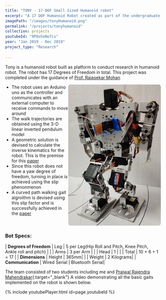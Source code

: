 ```yaml
---
title: "TONY - 17-DOF Small Sized Humanoid robot"
excerpt: "A 17 DOF Humanoid Robot created as part of the undergraduate Project as a research platform to test different algorithms for humanoid robot. The robot is capable of simple actions like walking and turning. New gaits can be generated using matlab trajectory sequences and the inverse kinematic function. The robot can be controlled serially using an bluetooth device."
imagePath: "/images/tonyHumanoid.png"
permalink: "/projects/tonyhumanoid"
collection: projects
youtubeId: "9P8o5eNoTcs"
year: "Jan 2019 - Dec 2019"
project_type: "Research"

---
```


 Tony is a humanoid robot built as platform to conduct research in humanoid robot. The robot has 17 Degrees of Freedom in total. This project was completed under the guidance of <a href="https://faculty.pes.edu/p10125" target="_blank">Prof. Rajasekar Mohan</a>

 <div class="container3" style="display: flex; align-items: flex-start">
    <div class="clearfix">
     <ul style="margin-block-start: 0; padding-inline-start: 1.5em">
        <li> The robot uses an Arduino uno as the controller and communicates with an external computer to receive commands to move around </li>
        <li> The walk trajectories are obtained using the 3-D linear inverted pendulum model </li>
        <li> A geometric solution is devised to calculate the inverse kinematics for the robot. This is the premise for this <a href="https://ieeexplore.ieee.org/abstract/document/9025944" target="_blank">paper</a></li>
        <li> Since this robot does not have a yaw degree of freedom, turning in place is achieved using the slip phenonmenon </li>
        <li> A curved path walking gait algroithm is devised using this slip factor and is successfully achieved in the <a href="https://ieeexplore.ieee.org/document/9382698" target="_blank">paper</a></li>
     </ul>
    </div>
    <img class="project_spic" style="width: 300px; height: auto; float: left; object-fit: contain; border-radius:2%" src="/images/tony_2.jpg" alt="" />
</div>

### Bot Specs: 

| <b>Degrees of Freedom</b> | Leg   | 5 per Leg(Hip Roll and Pitch, Knee Pitch, Ankle roll and pitch)      |
|                   | Arms  | 3 per Arm       |
|                   | Head  | 1               |
|                    | Total | 10 + 6 + 1 = 17 |
| <b>Dimensions</b>		 | Height | 365mm|
|					 | Weight | 2 Kilograms|
| <b>Communication</b>      | Wired Serial | Bluetooth Serial|

The team consisted of two students including me and  [Prajwal Rajendra Mahendrakar](https://scholar.google.com/citations?user=wZH3lt8AAAAJ&hl=en){:target="_blank"}
A video demonstrating all the basic gaits implemented on the robot is shown below.

{% include youtubePlayer.html id=page.youtubeId %}